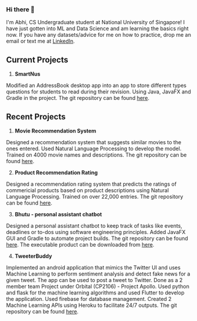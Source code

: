 ### Hi there 👋

<!--
**Agentum07/Agentum07** is a ✨ _special_ ✨ repository because its `README.md` (this file) appears on your GitHub profile.

Here are some ideas to get you started:

- 🔭 I’m currently working on ...
- 🌱 I’m currently learning ...
- 👯 I’m looking to collaborate on ...
- 🤔 I’m looking for help with ...
- 💬 Ask me about ...
- 📫 How to reach me: ...
- 😄 Pronouns: ...
- ⚡ Fun fact: ...
-->

I'm Abhi, CS Undergraduate student at National University of Singapore! I have just gotten into ML and Data Science and am learning the basics right now.
If you have any datasets/advice for me on how to practice, drop me an email or text me at [LinkedIn](https://www.linkedin.com/in/abhishek-gupta-944149198/).

## Current Projects
1. **SmartNus**

Modified an AddressBook desktop app into an app to store different types questions for students to read during their revision. Using Java, JavaFX and Gradle in the project. The git repository can be found [here](https://github.com/AY2122S1-CS2103T-F12-1/tp).

## Recent Projects

1. **Movie Recommendation System**

Designed a recommendation system that suggests similar movies to the ones entered. Used Natural Language Processing to develop the model. Trained on 4000 movie names and descriptions. The git repository can be found [here](https://github.com/Agentum07/movie-recommendation-system).

2. **Product Recommendation Rating**

Designed a recommendation rating system that predicts the ratings of commericial products based on product descriptions using Natural Language Processing. Trained on over 22,000 entries. The git repository can be found [here](https://github.com/Agentum07/product-recommendation-ratings).

3. **Bhutu - personal assistant chatbot**

Designed a personal assistant chatbot to keep track of tasks like events, deadlines or to-dos using software engineering principles. Added JavaFX GUI and Gradle to automate project builds. The git repository can be found [here](https://github.com/Agentum07/ip). The executable product can be downloaded from [here](https://github.com/Agentum07/ip/releases/tag/A-Release).

4. **TweeterBuddy**

Implemented an android application that mimics the Twitter UI and uses Machine Learning to perform sentiment analysis and detect fake news for a given tweet. The app can be used to post a tweet to Twitter. Done as a 2 member team Project under Orbital (CP2106) - Project Apollo. Used python and flask for the machine learning algorithms and used Flutter to develop the application. Used firebase for database management. Created 2 Machine Learning APIs using Heroku to facilitate 24/7 outputs. The git repository can be found [here](https://github.com/Agentum07/TweeterBuddy).
